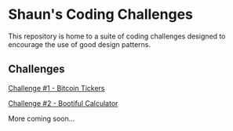 # Shaun's Coding Challenges

This repository is home to a suite of coding challenges
designed to encourage the use of good design patterns.

## Challenges

[Challenge #1 - Bitcoin Tickers](./bitcoin-tickers)

[Challenge #2 - Bootiful Calculator](./bootiful-calculator)

More coming soon...
